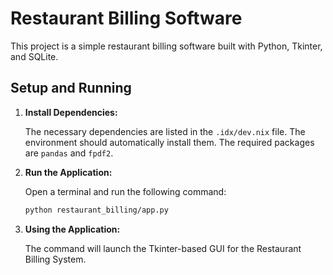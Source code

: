 # Restaurant Billing Software

This project is a simple restaurant billing software built with Python, Tkinter, and SQLite.

## Setup and Running

1. **Install Dependencies:**

   The necessary dependencies are listed in the `.idx/dev.nix` file. The environment should automatically install them. The required packages are `pandas` and `fpdf2`.

2. **Run the Application:**

   Open a terminal and run the following command:

   ```bash
   python restaurant_billing/app.py
   ```

3. **Using the Application:**

   The command will launch the Tkinter-based GUI for the Restaurant Billing System.

